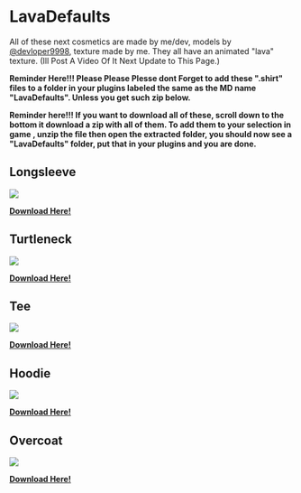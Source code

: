 # LavaDefaults

All of these next cosmetics are made by me/dev, models by [@devloper9998](https://github.com/developer9998), texture made by me. They all have an animated "lava" texture. (Ill Post A Video Of It Next Update to This Page.)

<b> Reminder Here!!! Please Please Plesse dont Forget to add these ".shirt" files to a folder in your plugins labeled the same as the MD name "LavaDefaults". Unless you get such zip below.

<b> Reminder here!!! If you want to download all of these, scroll down to the bottom it download a zip with all of them. To add them to your selection in game , unzip the file then open the extracted folder, you should now see a "LavaDefaults" folder, put that in your plugins and you are done.

## Longsleeve

 <img src="https://github.com/wspbran/bransgorillashirts/blob/main/lavafiles/photos/longsleeve.png" style="display: block; margin-left: auto; margin-right: auto; width=50%;">
 
<b>[Download Here!](https://github.com/wspbran/bransgorillashirts/raw/refs/heads/main/lavafiles/downloads/Lava%20Longsleeve%20Shirt.zip)
 
 ## Turtleneck

 <img src="https://github.com/wspbran/bransgorillashirts/blob/main/lavafiles/photos/turtleneck.png" style="display: block; margin-left: auto; margin-right: auto; width=50%;">

<b>[Download Here!](https://github.com/wspbran/bransgorillashirts/raw/refs/heads/main/lavafiles/downloads/Lava%20Turtleneck.zip)

 ## Tee

 <img src="https://github.com/wspbran/bransgorillashirts/blob/main/lavafiles/photos/tee.png" style="display: block; margin-left: auto; margin-right: auto; width=50%;">

<b>[Download Here!](https://github.com/wspbran/bransgorillashirts/raw/refs/heads/main/lavafiles/downloads/Lava%20Tee%20Shirt.zip)

 ## Hoodie

 <img src="https://github.com/wspbran/bransgorillashirts/blob/main/lavafiles/photos/hoodie.png" style="display: block; margin-left: auto; margin-right: auto; width=50%;">

<b>[Download Here!](https://github.com/wspbran/bransgorillashirts/raw/refs/heads/main/lavafiles/downloads/Lava%20Hoodie.zip)
 
## Overcoat

 <img src="https://github.com/wspbran/bransgorillashirts/blob/main/lavafiles/photos/OverCoat.png" style="display: block; margin-left: auto; margin-right: auto; width=50%;">

<b>[Download Here!](https://github.com/wspbran/bransgorillashirts/raw/refs/heads/main/lavafiles/downloads/Lava%20Overcoat.zip)
